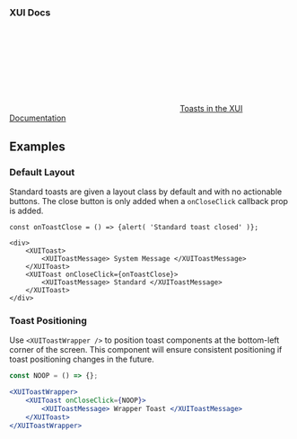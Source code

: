 ### XUI Docs

<div class="xui-margin-vertical">
	<div>
		<svg focusable="false" class="xui-icon xui-icon-inline xui-icon-large xui-icon-color-blue"> <use xlink:href="#xui-icon-bookmark" role="presentation"/></svg>
		<span><a href="../section-toast.html#toast-2">Toasts in the XUI Documentation</a></span>
	</div>
</div>

## Examples

### Default Layout

Standard toasts are given a layout class by default and with no actionable buttons. The close button is only added when a `onCloseClick` callback prop is added.

```
const onToastClose = () => {alert( 'Standard toast closed' )};

<div>
	<XUIToast>
		<XUIToastMessage> System Message </XUIToastMessage>
	</XUIToast>
	<XUIToast onCloseClick={onToastClose}>
		<XUIToastMessage> Standard </XUIToastMessage>
	</XUIToast>
</div>
```

### Toast Positioning

Use `<XUIToastWrapper />` to position toast components at the bottom-left corner of the screen.
This component will ensure consistent positioning if toast positioning changes in the future.

```jsx
const NOOP = () => {};

<XUIToastWrapper>
    <XUIToast onCloseClick={NOOP}>
        <XUIToastMessage> Wrapper Toast </XUIToastMessage>
    </XUIToast>
</XUIToastWrapper>
```
